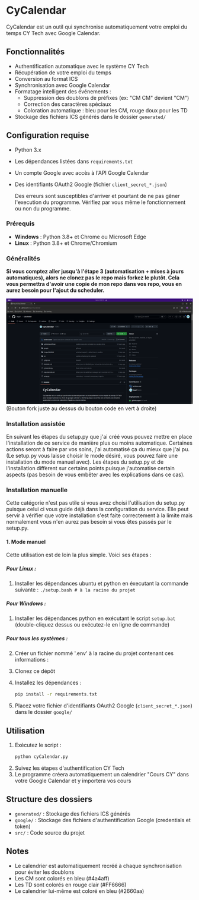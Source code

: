 # CyCalendar

CyCalendar est un outil qui synchronise automatiquement votre emploi du temps CY Tech avec Google Calendar.

## Fonctionnalités

- Authentification automatique avec le système CY Tech
- Récupération de votre emploi du temps
- Conversion au format ICS
- Synchronisation avec Google Calendar
- Formatage intelligent des événements :
  - Suppression des doublons de préfixes (ex: "CM CM" devient "CM")
  - Correction des caractères spéciaux
  - Coloration automatique : bleu pour les CM, rouge doux pour les TD
- Stockage des fichiers ICS générés dans le dossier `generated/`

## Configuration requise

- Python 3.x
- Les dépendances listées dans `requirements.txt`
- Un compte Google avec accès à l'API Google Calendar
- Des identifiants OAuth2 Google (fichier `client_secret_*.json`)

   Des erreurs sont susceptibles d'arriver et pourtant de ne pas gêner l'execution du programme. Vérifiez par vous même le fonctionnement ou non du programme.

### Prérequis

- **Windows** : Python 3.8+ et Chrome ou Microsoft Edge
- **Linux** : Python 3.8+ et Chrome/Chromium

### Généralités

**Si vous comptez aller jusqu'à l'étape 3 (automatisation + mises à jours automatiques), alors ne clonez pas le repo mais forkez le plutôt. Cela vous permettra d'avoir une copie de mon repo dans vos repo, vous en aurez besoin pour l'ajout du scheduler.**

![1741238356019](image/README/1741238356019.png)
(Bouton fork juste au dessus du bouton code en vert à droite)

### Installation assistée

En suivant les étapes du setup.py que j'ai créé vous pouvez mettre en place l'installation de ce service de manière plus ou moins automatique. Certaines actions seront à faire par vos soins, j'ai automatisé ça du mieux que j'ai pu. (Le setup.py vous laisse choisir le mode désiré, vous pouvez faire une installation du mode manuel avec). Les étapes du setup.py et de l'installation diffèrent sur certains points puisque j'automatise certain aspects (pas besoin de vous embêter avec les explications dans ce cas).			

### Installation manuelle

Cette catégorie n'est pas utile si vous avez choisi l'utilisation du setup.py puisque celui ci vous guide déjà dans la configuration du service. Elle peut servir à vérifier que votre installation s'est faite correctement à la limite mais normalement vous n'en aurez pas besoin si vous êtes passés par le setup.py.

#### 1. Mode manuel

   Cette utilisation est de loin la plus simple. Voici ses étapes :

##### Pour Linux :

1. Installer les dépendances ubuntu et python en éxecutant la commande suivante : ``./setup.bash # à la racine du projet``

##### Pour Windows :

1. Installer les dépendances python en exécutant le script ``setup.bat`` (double-cliquez dessus ou exécutez-le en ligne de commande)

##### Pour tous les systèmes :

2. Créer un fichier nommé '.env' à la racine du projet contenant ces informations :

1. Clonez ce dépôt
2. Installez les dépendances :
   ```bash
   pip install -r requirements.txt
   ```
3. Placez votre fichier d'identifiants OAuth2 Google (`client_secret_*.json`) dans le dossier `google/`

## Utilisation

1. Exécutez le script :
   ```bash
   python cyCalendar.py
   ```
2. Suivez les étapes d'authentification CY Tech
3. Le programme créera automatiquement un calendrier "Cours CY" dans votre Google Calendar et y importera vos cours

## Structure des dossiers

- `generated/` : Stockage des fichiers ICS générés
- `google/` : Stockage des fichiers d'authentification Google (credentials et token)
- `src/` : Code source du projet

## Notes

- Le calendrier est automatiquement recréé à chaque synchronisation pour éviter les doublons
- Les CM sont colorés en bleu (#4a4aff)
- Les TD sont colorés en rouge clair (#FF6666)
- Le calendrier lui-même est coloré en bleu (#2660aa)